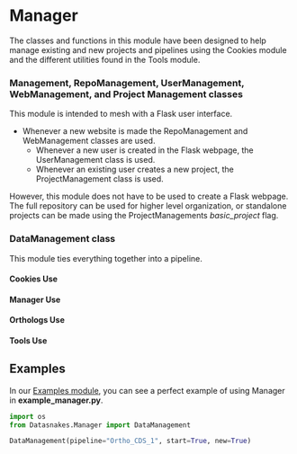 Manager
=========
The classes and functions in this module have been designed to help manage
existing and new projects and pipelines using the Cookies module and the different utilities found in the Tools module.

### Management, RepoManagement, UserManagement, WebManagement, and Project Management classes

This module is intended to mesh with a Flask user interface.
* Whenever a new website is made the RepoManagement and WebManagement classes
are used.
    * Whenever a new user is created in the Flask webpage,
    the UserManagement class is used.
    * Whenever an existing user creates a new project,
    the ProjectManagement class is used.

However, this module does not have to be used to create a Flask
webpage.  The full repository can be used for higher level organization,
or standalone projects can be made using the ProjectManagements
_basic_project_ flag.

### DataManagement class

This module ties everything together into a pipeline.

#### **Cookies Use**

#### **Manager Use**

#### **Orthologs Use**

#### **Tools Use**

Examples
--------
In our [Examples module](https://github.com/datasnakes/Datasnakes-Scripts/tree/cookie_jar_patch/Examples),
you can see a perfect example of using Manager in **example_manager.py**.

```python
import os
from Datasnakes.Manager import DataManagement

DataManagement(pipeline="Ortho_CDS_1", start=True, new=True)
```
